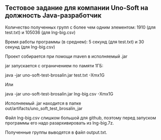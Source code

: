 ## Тестовое задание для компании Uno-Soft на должность Java-разработчик

Количество полученных групп с более чем одним элементом: 1910 (для test.txt) и 105036 (для lng-big.csv)

Время работы программы (в среднем): 5 секунд (для test.txt) и 30 секунд (для lng-big.csv)

Проект собирается при помощи maven в исполняемый .jar

jar запускается с ограничением по памяти 1ГБ:

java -jar uno-soft-test-brosalin.jar test.txt -Xmx1G

Или

java -jar uno-soft-test-brosalin.jar lng-big.csv -Xmx1G

Исполняемый .jar находится в папке out/artifacts/uno_soft_test_brosalin_jar

Файл lng-big.csv слишком большой для github, поэтому перед запуском программы его надо разархивировать из lng-big.7z.

Полученные группы выводятся в файл output.txt.